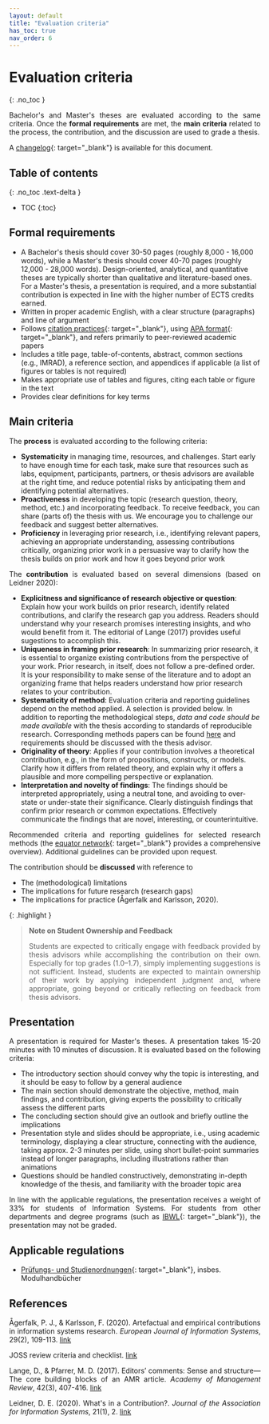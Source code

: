 ```yaml
---
layout: default
title: "Evaluation criteria"
has_toc: true
nav_order: 6
---
```


<style>
  p {
    text-align: justify;
  }
</style>

# Evaluation criteria
{: .no_toc }

Bachelor's and Master's theses are evaluated according to the same criteria.
Once the **formal requirements** are met, the **main criteria** related to the process, the contribution, and the discussion are used to grade a thesis.

A [changelog](https://github.com/digital-work-lab/theses/commits/main/docs/evaluation.md){: target="_blank"} is available for this document.

## Table of contents
{: .no_toc .text-delta }

- TOC
{:toc}

## Formal requirements

- A Bachelor's thesis should cover 30-50 pages (roughly 8,000 - 16,000 words), while a Master's thesis should cover 40-70 pages (roughly 12,000 - 28,000 words).
Design-oriented, analytical, and quantitative theses are typically shorter than qualitative and literature-based ones.
For a Master's thesis, a presentation is required, and a more substantial contribution is expected in line with the higher number of ECTS credits earned.
- Written in proper academic English, with a clear structure (paragraphs) and line of argument
- Follows [citation practices](https://digital-work-lab.github.io/handbook/docs/20-research/20_processes/20.29.writing.html#citations-and-reference-sections){: target="_blank"}, using [APA format](https://apastyle.apa.org/style-grammar-guidelines/references/examples){: target="_blank"}, and refers primarily to peer-reviewed academic papers
- Includes a title page, table-of-contents, abstract, common sections (e.g., IMRAD), a reference section, and appendices if applicable (a list of figures or tables is not required)
- Makes appropriate use of tables and figures, citing each table or figure in the text
- Provides clear definitions for key terms

## Main criteria

The **process** is evaluated according to the following criteria:

- **Systematicity** in managing time, resources, and challenges.
  Start early to have enough time for each task, make sure that resources such as labs, equipment, participants, partners, or thesis advisors are available at the right time,
  and reduce potential risks by anticipating them and identifying potential alternatives.
- **Proactiveness** in developing the topic (research question, theory, method, etc.) and incorporating feedback.
  To receive feedback, you can share (parts of) the thesis with us. We encourage you to challenge our feedback and suggest better alternatives.
- **Proficiency** in leveraging prior research, i.e., identifying relevant papers, achieving an appropriate understanding, assessing contributions critically,
  organizing prior work in a persuasive way to clarify how the thesis builds on prior work and how it goes beyond prior work

The **contribution** is evaluated based on several dimensions (based on Leidner 2020):

- **Explicitness and significance of research objective or question**: Explain how your work builds on prior research, identify related contributions, and clarify the research gap you address.
  Readers should understand why your research promises interesting insights, and who would benefit from it. The editorial of Lange (2017) provides useful sugestions to accomplish this.
- **Uniqueness in framing prior research**: In summarizing prior research, it is essential to organize existing contributions from the perspective of your work.
  Prior research, in itself, does not follow a pre-defined order.
  It is your responsibility to make sense of the literature and to adopt an organizing frame that helps readers understand how prior research relates to your contribution.
- **Systematicity of method**: Evaluation criteria and reporting guidelines depend on the method applied.
  A selection is provided below.
 In addition to reporting the methodological steps, *data and code should be made available* with the thesis according to standards of reproducible research.
 Corresponding methods papers can be found [here](writing/research) and requirements should be discussed with the thesis advisor.
- **Originality of theory**: Applies if your contribution involves a theoretical contribution, e.g., in the form of propositions, constructs, or models.
  Clarify how it differs from related theory, and explain why it offers a plausible and more compelling perspective or explanation.
- **Interpretation and novelty of findings**: The findings should be interpreted appropriately, using a neutral tone, and avoiding to over-state or under-state their significance.
  Clearly distinguish findings that confirm prior research or common expectations.
  Effectively communicate the findings that are novel, interesting, or counterintuitive.

Recommended criteria and reporting guidelines for selected research methods (the [equator network](https://www.equator-network.org/){: target="_blank"} provides a comprehensive overview).
Additional guidelines can be provided upon request.

<!--
TBD: methodological coherence/fit?

Weights: We apply flexible weights because the topic of a thesis may limit the degree to which students contributions can excell in any of the contribution dimensions.
-->

The contribution should be **discussed** with reference to

- The (methodological) limitations
- The implications for future research (research gaps)
- The implications for practice (Ågerfalk and Karlsson, 2020).

{: .highlight }
> **Note on Student Ownership and Feedback**
> 
> Students are expected to critically engage with feedback provided by thesis advisors while accomplishing the contribution on their own. Especially for top grades (1.0–1.7), simply implementing suggestions is not sufficient. Instead, students are expected to maintain ownership of their work by applying independent judgment and, where appropriate, going beyond or critically reflecting on feedback from thesis advisors.

## Presentation

A presentation is required for Master's theses. A presentation takes 15-20 minutes with 10 minutes of discussion. It is evaluated based on the following criteria:

- The introductory section should convey why the topic is interesting, and it should be easy to follow by a general audience
- The main section should demonstrate the objective, method, main findings, and contribution, giving experts the possibility to critically assess the different parts
- The concluding section should give an outlook and briefly outline the implications
- Presentation style and slides should be appropriate, i.e., using academic terminology, displaying a clear structure, connecting with the audience,
  taking approx. 2-3 minutes per slide, using short bullet-point summaries instead of longer paragraphs, including illustrations rather than animations
- Questions should be handled constructively, demonstrating in-depth knowledge of the thesis, and familiarity with the broader topic area 

In line with the applicable regulations, the presentation receives a weight of 33% for students of Information Systems. For students from other departments and degree programs (such as [IBWL](https://www.uni-bamberg.de/abt-studium/aufgaben/pruefungs-studienordnungen/masterstudiengaenge/internationale-betriebswirtschaftslehre/){: target="_blank"}), the presentation may not be graded.

<!-- 
https://www.uni-bamberg.de/psi/teaching/psi-teaching-posters/
https://www.dmm.bwl.uni-muenchen.de/download/info/dmm_formalia_2022_de.docx
-->

## Applicable regulations

<!-- 
- Bachelor Business Information Systems
- Bachelor International Information Systems Management
- Bachelor Angewandte Informatik
- Bachelor Software Systems Science
- Master Business Information Systems
- Master International Information Systems Management
- Master Angewandte Informatik
- Master Software Systems Science
- Master Computing in the Humanities
 -->

- [Prüfungs- und Studienordnungen](https://www.uni-bamberg.de/abt-studium/aufgaben/pruefungs-studienordnungen/){: target="_blank"}, insbes. Modulhandbücher

## References

<div class="references">
  <p>Ågerfalk, P. J., &amp; Karlsson, F. (2020). Artefactual and empirical contributions in information systems research. <em>European Journal of Information Systems</em>, 29(2), 109-113. <a href="https://www.tandfonline.com/doi/full/10.1080/0960085X.2020.1743051" target="_blank">link</a></p>
  <p>JOSS review criteria and checklist. <a href="https://joss.readthedocs.io/en/latest/review_checklist.html" target="_blank">link</a></p>
  <p>Lange, D., &amp; Pfarrer, M. D. (2017). Editors’ comments: Sense and structure—The core building blocks of an AMR article. <em>Academy of Management Review</em>, 42(3), 407-416. <a href="https://journals.aom.org/doi/full/10.5465/amr.2016.0225" target="_blank">link</a></p>
  <p>Leidner, D. E. (2020). What's in a Contribution?. <em>Journal of the Association for Information Systems</em>, 21(1), 2. <a href="https://aisel.aisnet.org/cgi/viewcontent.cgi?article=1928&amp;context=jais" target="_blank">link</a></p>
</div>
